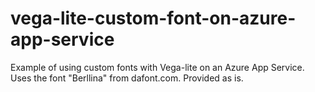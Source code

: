 # vega-lite-custom-font-on-azure-app-service

Example of using custom fonts with Vega-lite on an Azure App Service. Uses the
font "Berllina" from dafont.com. Provided as is.
